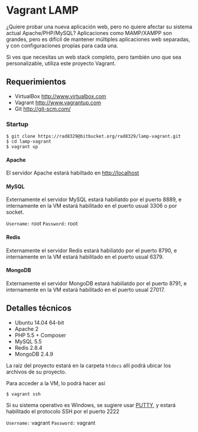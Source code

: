 Vagrant LAMP
============
¿Quiere probar una nueva aplicación web, pero no quiere afectar su sistema actual Apache/PHP/MySQL? 
Aplicaciones como MAMP/XAMPP son grandes, pero es difícil de mantener múltiples aplicaciones web separadas, y con configuraciones propias para cada una.

Si ves que necesitas un web stack completo, pero también uno que sea personalizable, utiliza este proyecto Vagrant.

Requerimientos
------------
* VirtualBox <http://www.virtualbox.com>
* Vagrant <http://www.vagrantup.com>
* Git <http://git-scm.com/>


### Startup
	$ git clone https://rad8329@bitbucket.org/rad8329/lamp-vagrant.git
	$ cd lamp-vagrant
	$ vagrant up

#### Apache
El servidor Apache estará habiltado en <http://localhost>

#### MySQL
Externamente el servidor MySQL estará habiliatdo por el puerto 8889, e internamente en la VM estará habilitado en el puerto usual 3306  o por socket.

`Username:` root
`Password:` root

#### Redis

Externamente el servidor Redis estará habiliatdo por el puerto 8790, e internamente en la VM estará habilitado en el puerto usual 6379.

#### MongoDB

Externamente el servidor MongoDB estará habiliatdo por el puerto 8791, e internamente en la VM estará habilitado en el puerto usual 27017.

Detalles técnicos
-----------------
* Ubuntu 14.04 64-bit
* Apache 2
* PHP 5.5 + Composer
* MySQL 5.5
* Redis 2.8.4
* MongoDB 2.4.9

La raíz del proyecto estará en la carpeta `htdocs` allí podrá ubicar los archivos de su proyecto.

Para acceder a la VM, lo podrá hacer así

	$ vagrant ssh

Si su sistema operativo es Windows, se sugiere usar [PUTTY](http://www.chiark.greenend.org.uk/~sgtatham/putty/download.html), y estará habilitado el protocolo SSH por el puerto 2222

`Username:` vagrant
`Password:` vagrant